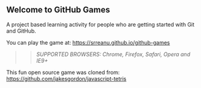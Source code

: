 ## Welcome to GitHub Games

A project based learning activity for people who are getting started with Git and GitHub.

You can play the game at:  https://srreanu.github.io/github-games 

>> _*SUPPORTED BROWSERS*: Chrome, Firefox, Safari, Opera and IE9+_

This fun open source game was cloned from: https://github.com/jakesgordon/javascript-tetris
